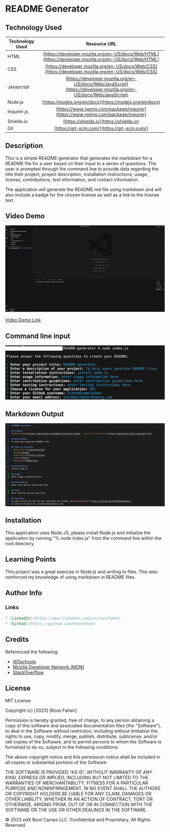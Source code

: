 # README Generator

## Technology Used 

| Technology Used         | Resource URL           | 
| ------------- |:-------------:| 
| HTML    | [https://developer.mozilla.org/en-US/docs/Web/HTML](https://developer.mozilla.org/en-US/docs/Web/HTML) | 
| CSS     | [https://developer.mozilla.org/en-US/docs/Web/CSS](https://developer.mozilla.org/en-US/docs/Web/CSS)      |   
| Javascript | [https://developer.mozilla.org/en-US/docs/Web/JavaScript](https://developer.mozilla.org/en-US/docs/Web/JavaScript)     |    
| Node.js | [https://nodejs.org/en/docs](https://nodejs.org/en/docs)     |  
| Inquirer.js | [https://www.npmjs.com/package/inquirer](https://www.npmjs.com/package/inquirer)     |  
| Shields.io | [https://shields.io](https://shields.io)     |
| Git | [https://git-scm.com/](https://git-scm.com/)     |    

## Description 

This is a simple README generator that generates the markdown for a README file for a user based on their input to a series of questions. The user is prompted through the command line to provide data regarding the title their project, project description, installation instructions, usage, license, contributions, test information, and contact information. 

The application will generate the README.md file using markdown and will also include a badge for the chosen license as well as a link to the license text.


## Video Demo
![VidDemo](./demos/DemoGif.gif)

[Video Demo Link](https://drive.google.com/file/d/1zDENTHeTZEBtZ9bwyZr4ElZCBLGeTfFC/)

## Command line input
![Input](./demos/command-line.png)

## Markdown Output
![Output](./demos/output.png)

## Installation 

This application uses Node.JS, please install Node.js and initialize the applicaiton by running "% node index.js" from the command line within the root directory.

## Learning Points 

This project was a great exercise in Node.js and writing to files. This also reinforced my knowledge of using markdown in README files.

## Author Info
### Links

```md
* [LinkedIn](https://www.linkedin.com/in/rossfahan)
* [Github](https://github.com/RossFahan)
```


## Credits

Referenced the following:
* [W3schools](https://www.w3schools.com/)
* [Mozilla Developer Network (MDN)](https://developer.mozilla.org/)
* [StackOverflow](https://stackoverflow.com)

## License

MIT License

Copyright (c) [2023] [Ross Fahan]

Permission is hereby granted, free of charge, to any person obtaining a copy
of this software and associated documentation files (the "Software"), to deal
in the Software without restriction, including without limitation the rights
to use, copy, modify, merge, publish, distribute, sublicense, and/or sell
copies of the Software, and to permit persons to whom the Software is
furnished to do so, subject to the following conditions:

The above copyright notice and this permission notice shall be included in all
copies or substantial portions of the Software.

THE SOFTWARE IS PROVIDED "AS IS", WITHOUT WARRANTY OF ANY KIND, EXPRESS OR
IMPLIED, INCLUDING BUT NOT LIMITED TO THE WARRANTIES OF MERCHANTABILITY,
FITNESS FOR A PARTICULAR PURPOSE AND NONINFRINGEMENT. IN NO EVENT SHALL THE
AUTHORS OR COPYRIGHT HOLDERS BE LIABLE FOR ANY CLAIM, DAMAGES OR OTHER
LIABILITY, WHETHER IN AN ACTION OF CONTRACT, TORT OR OTHERWISE, ARISING FROM,
OUT OF OR IN CONNECTION WITH THE SOFTWARE OR THE USE OR OTHER DEALINGS IN THE
SOFTWARE.


© 2023 edX Boot Camps LLC. Confidential and Proprietary. All Rights Reserved.
